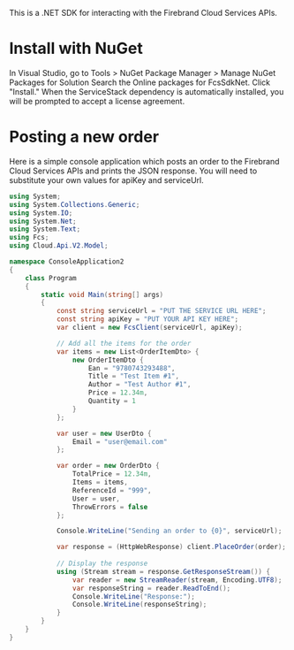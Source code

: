 This is a .NET SDK for interacting with the Firebrand Cloud Services APIs.

# Install with NuGet

In Visual Studio, go to Tools > NuGet Package Manager > Manage NuGet Packages for Solution
Search the Online packages for FcsSdkNet.  Click "Install."
When the ServiceStack dependency is automatically installed, you will be prompted to accept a license agreement.

# Posting a new order

Here is a simple console application which posts an order to the Firebrand Cloud Services APIs and prints the JSON response.  You will need to substitute your own values for apiKey and serviceUrl.

```c#
using System;
using System.Collections.Generic;
using System.IO;
using System.Net;
using System.Text;
using Fcs;
using Cloud.Api.V2.Model;

namespace ConsoleApplication2
{
    class Program
    {
        static void Main(string[] args)
        {
            const string serviceUrl = "PUT THE SERVICE URL HERE";
            const string apiKey = "PUT YOUR API KEY HERE";
            var client = new FcsClient(serviceUrl, apiKey);

            // Add all the items for the order
            var items = new List<OrderItemDto> {
                new OrderItemDto {
                    Ean = "9780743293488",
                    Title = "Test Item #1",
                    Author = "Test Author #1",
                    Price = 12.34m,
                    Quantity = 1
                }
            }; 

            var user = new UserDto {
                Email = "user@email.com"
            };

            var order = new OrderDto {
                TotalPrice = 12.34m,
                Items = items,
                ReferenceId = "999",
                User = user,
                ThrowErrors = false
            };

            Console.WriteLine("Sending an order to {0}", serviceUrl);

            var response = (HttpWebResponse) client.PlaceOrder(order);
            
            // Display the response
            using (Stream stream = response.GetResponseStream()) {
                var reader = new StreamReader(stream, Encoding.UTF8);
                var responseString = reader.ReadToEnd();
                Console.WriteLine("Response:");
                Console.WriteLine(responseString);
            }
        }
    }
}
```
